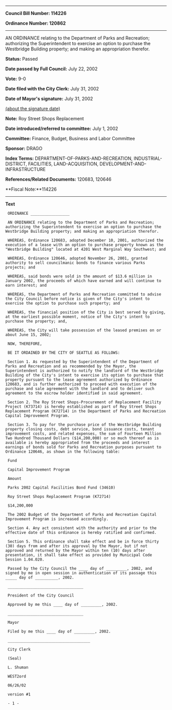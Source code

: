 

********

**Council Bill Number: 114226**
   
**Ordinance Number: 120862**
********

 AN ORDINANCE relating to the Department of Parks and Recreation; authorizing the Superintendent to exercise an option to purchase the Westbridge Building property; and making an appropriation therefor.

**Status:** Passed
   
**Date passed by Full Council:** July 22, 2002
   
**Vote:** 9-0
   
**Date filed with the City Clerk:** July 31, 2002
   
**Date of Mayor's signature:** July 31, 2002
   
[(about the signature date)](/~public/approvaldate.htm)
   
   
**Note:** Roy Street Shops Replacement

   
**Date introduced/referred to committee:** July 1, 2002
   
**Committee:** Finance, Budget, Business and Labor Committee
   
**Sponsor:** DRAGO
   
   
**Index Terms:** DEPARTMENT-OF-PARKS-AND-RECREATION, INDUSTRIAL-DISTRICT, FACILITIES, LAND-ACQUISITION, DEVELOPMENT-AND-INFRASTRUCTURE

**References/Related Documents:** 120683, 120646

**Fiscal Note:**114226

********

**Text**
   
```
 ORDINANCE _________________

 AN ORDINANCE relating to the Department of Parks and Recreation; authorizing the Superintendent to exercise an option to purchase the Westbridge Building property; and making an appropriation therefor.

 WHEREAS, Ordinance 120683, adopted December 10, 2001, authorized the execution of a lease with an option to purchase property known as the "Westbridge Building" located at 4201 West Marginal Way Southwest; and

 WHEREAS, Ordinance 120646, adopted November 26, 2001, granted authority to sell councilmanic bonds to finance various Parks projects; and

 WHEREAS, said bonds were sold in the amount of $13.6 million in January 2002, the proceeds of which have earned and will continue to earn interest; and

 WHEREAS, the Department of Parks and Recreation committed to advise the City Council before notice is given of the City's intent to exercise the option to purchase such property; and

 WHEREAS, the financial position of the City is best served by giving, at the earliest possible moment, notice of the City's intent to purchase the property; and,

 WHEREAS, the City will take possession of the leased premises on or about June 15, 2002;

 NOW, THEREFORE,

 BE IT ORDAINED BY THE CITY OF SEATTLE AS FOLLOWS:

 Section 1. As requested by the Superintendent of the Department of Parks and Recreation and as recommended by the Mayor, the Superintendent is authorized to notify the landlord of the Westbridge Building of the City's intent to exercise its option to purchase that property pursuant to the lease agreement authorized by Ordinance 120683, and is further authorized to proceed with execution of the purchase and sale agreement with the landlord and to deliver such agreement to the escrow holder identified in said agreement.

 Section 2. The Roy Street Shops-Procurement of Replacement Facility Project (K73714) is hereby established as part of Roy Street Shops Replacement Program (K72714) in the Department of Parks and Recreation Capital Improvement Program.

 Section 3. To pay for the purchase price of the Westbridge Building property closing costs, debt service, bond issuance costs, tenant improvement costs, and related expenses, the sum of Fourteen Million Two Hundred Thousand Dollars ($14,200,000) or so much thereof as is available is hereby appropriated from the proceeds and interest earnings of bonds sold for Parks and Recreation purposes pursuant to Ordinance 120646, as shown in the following table:

 Fund

 Capital Improvement Program

 Amount

 Parks 2002 Capital Facilities Bond Fund (34610)

 Roy Street Shops Replacement Program (K72714)

 $14,200,000

 The 2002 Budget of the Department of Parks and Recreation Capital Improvement Program is increased accordingly.

 Section 4. Any act consistent with the authority and prior to the effective date of this ordinance is hereby ratified and confirmed.

 Section 5. This ordinance shall take effect and be in force thirty (30) days from and after its approval by the Mayor, but if not approved and returned by the Mayor within ten (10) days after presentation, it shall take effect as provided by Municipal Code Session 1.04.020.

 Passed by the City Council the ____ day of _________, 2002, and signed by me in open session in authentication of its passage this _____ day of __________, 2002.

 _________________________________

 President of the City Council

 Approved by me this ____ day of _________, 2002.

 _________________________________

 Mayor

 Filed by me this ____ day of _________, 2002.

 ____________________________________

 City Clerk

 (Seal)

 L. Shuman

 WEST2ord

 06/26/02

 version #1

 - 1 -

```
